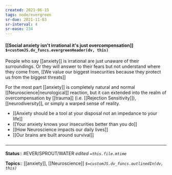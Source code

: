 ```yaml
---
created: 2021-06-15
tags: node/evergreen
sr-due: 2021-11-03
sr-interval: 4
sr-ease: 234
---
```


#### [[Social anxiety isn't irrational it's just overcompensation]] `$=customJS.dv_funcs.evergreenHeader(dv, this)`

People who say [[anxiety]] is irrational are just unaware of their surroundings. Or they will answer to their fears but not understand where they come from, [[We value our biggest insecurities because they protect us from the biggest threats]]

For the most part [[anxiety]] is completely natural and normal [[Neuroscience|neurological]] reaction, but it can extended into the realm of overcompensation by [[trauma]] (i.e. [[Rejection Sensitivity]]), [[neurodiversity]], or simply a warped sense of reality.

- [[Anxiety should be a tool at your disposal not an impedance to your life]]
- [[Your anxiety knows your insecurities better than you do]]
- [[How Neuroscience impacts our daily lives]]
- [[Our brains are built around survival]]

### <hr class="footnote"/>

**Status**:: #EVER/SPROUT/WATER 
*edited `=this.file.mtime`*

**Topics**:: [[anxiety]], [[Neuroscience]]
*`$=customJS.dv_funcs.outlinedIn(dv, this)`*
